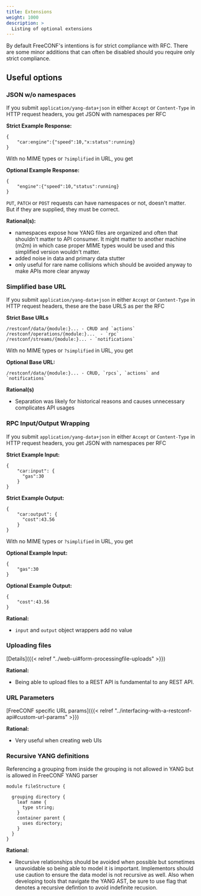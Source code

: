 ```yaml
---
title: Extensions
weight: 1000
description: >
  Listing of optional extensions
---
```


By default FreeCONF's intentions is for strict compliance with RFC.  There are some minor additions that can often be disabled should you require only strict compliance.

## Useful options

### JSON w/o namespaces

If you submit `application/yang-data+json` in either `Accept` or `Content-Type` in HTTP request headers, you get JSON with namespaces per RFC

**Strict Example Response:**
```
{
    "car:engine":{"speed":10,"x:status":running}
}
```

With no MIME types or `?simplified` in URL, you get

**Optional Example Response:**
```
{
    "engine":{"speed":10,"status":running}
}
```

`PUT`, `PATCH` or `POST` requests can have namespaces or not, doesn't matter.  But if they are supplied, they must be correct. 

**Rational(s):**
* namespaces expose how YANG files are organized and often that shouldn't matter to API consumer.  It might matter to another machine (m2m) in which case proper MIME types would be used and this simplified version wouldn't matter.
* added noise in data and primary data stutter
* only useful for rare name collisions which should be avoided anyway to make APIs more clear anyway

### Simplified base URL

If you submit `application/yang-data+json` in either `Accept` or `Content-Type` in HTTP request headers, these are the base URLS as per the RFC

**Strict Base URLs**
```
/restconf/data/{module:}... - CRUD and `actions`
/restconf/operations/{module:}...  - `rpc`
/restconf/streams/{module:}... - `notifications`
```

With no MIME types or `?simplified` in URL, you get

**Optional Base URL:**
```
/restconf/data/{module:}... - CRUD, `rpcs`, `actions` and `notifications`
```

**Rational(s)**
* Separation was likely for historical reasons and causes unnecessary complicates API usages

### RPC Input/Output Wrapping

If you submit `application/yang-data+json` in either `Accept` or `Content-Type` in HTTP request headers, you get JSON with namespaces per RFC

**Strict Example Input:**
```
{
    "car:input": {
      "gas":30
    }
}
```

**Strict Example Output:**
```
{
    "car:output": {
      "cost":43.56
    }
}
```

With no MIME types or `?simplified` in URL, you get

**Optional Example Input:**
```
{
    "gas":30
}
```

**Optional Example Output:**
```
{
    "cost":43.56
}
```

**Rational:**
* `input` and `output` object wrappers add no value

### Uploading files

[Details]({{< relref "../web-ui#form-processingfile-uploads" >}})

**Rational:**
* Being able to upload files to a REST API is fundamental to any REST API.

### URL Parameters

[FreeCONF specific URL params]({{< relref "../interfacing-with-a-restconf-api#custom-url-params" >}})

**Rational:**
* Very useful when creating web UIs

### Recursive YANG definitions

Referencing a grouping from inside the grouping is not allowed in YANG but is allowed in FreeCONF YANG parser

```
module fileStructure {
  
  grouping directory {
    leaf name {
      type string;
    }
    container parent {
      uses directory;
    }
  }
}
```

**Rational:**
* Recursive relationships should be avoided when possible but sometimes unavoidable so being able to model it is important.  Implementors should use caution to ensure the data model is not recursive as well.  Also when developing tools that navigate the YANG AST, be sure to use flag that denotes a recursive defintion to avoid indefinite recusion.

